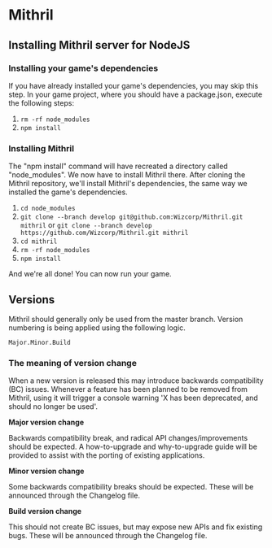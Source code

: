# Mithril

## Installing Mithril server for NodeJS

### Installing your game's dependencies

If you have already installed your game's dependencies, you may skip this step.
In your game project, where you should have a package.json, execute the following steps:

1. `rm -rf node_modules`
2. `npm install`

### Installing Mithril

The "npm install" command will have recreated a directory called "node_modules". We now have to install Mithril there.
After cloning the Mithril repository, we'll install Mithril's dependencies, the same way we installed the game's dependencies.

1. `cd node_modules`
2. `git clone --branch develop git@github.com:Wizcorp/Mithril.git mithril` or `git clone --branch develop https://github.com/Wizcorp/Mithril.git mithril`
3. `cd mithril`
4. `rm -rf node_modules`
5. `npm install`

And we're all done! You can now run your game.

## Versions

Mithril should generally only be used from the master branch. Version numbering is being applied using the following logic.

	Major.Minor.Build

### The meaning of version change

When a new version is released this may introduce backwards compatibility (BC) issues. Whenever a feature has been planned
to be removed from Mithril, using it will trigger a console warning 'X has been deprecated, and should no longer be used'.

__Major version change__

Backwards compatibility break, and radical API changes/improvements should be expected.
A how-to-upgrade and why-to-upgrade guide will be provided to assist with the porting of existing applications.

__Minor version change__

Some backwards compatibility breaks should be expected.
These will be announced through the Changelog file.

__Build version change__

This should not create BC issues, but may expose new APIs and fix existing bugs.
These will be announced through the Changelog file.

